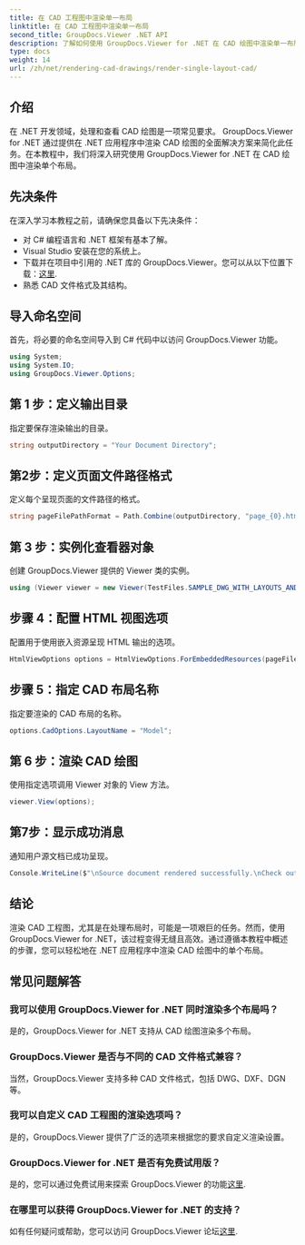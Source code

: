 ```yaml
---
title: 在 CAD 工程图中渲染单一布局
linktitle: 在 CAD 工程图中渲染单一布局
second_title: GroupDocs.Viewer .NET API
description: 了解如何使用 GroupDocs.Viewer for .NET 在 CAD 绘图中渲染单一布局。在 .NET 应用程序中无缝集成的简单步骤。
type: docs
weight: 14
url: /zh/net/rendering-cad-drawings/render-single-layout-cad/
---
```

## 介绍
在 .NET 开发领域，处理和查看 CAD 绘图是一项常见要求。 GroupDocs.Viewer for .NET 通过提供在 .NET 应用程序中渲染 CAD 绘图的全面解决方案来简化此任务。在本教程中，我们将深入研究使用 GroupDocs.Viewer for .NET 在 CAD 绘图中渲染单个布局。
## 先决条件
在深入学习本教程之前，请确保您具备以下先决条件：
- 对 C# 编程语言和 .NET 框架有基本了解。
- Visual Studio 安装在您的系统上。
- 下载并在项目中引用的 .NET 库的 GroupDocs.Viewer。您可以从以下位置下载：[这里](https://releases.groupdocs.com/viewer/net/).
- 熟悉 CAD 文件格式及其结构。

## 导入命名空间
首先，将必要的命名空间导入到 C# 代码中以访问 GroupDocs.Viewer 功能。

```csharp
using System;
using System.IO;
using GroupDocs.Viewer.Options;
```

## 第 1 步：定义输出目录
指定要保存渲染输出的目录。
```csharp
string outputDirectory = "Your Document Directory";
```
## 第2步：定义页面文件路径格式
定义每个呈现页面的文件路径的格式。
```csharp
string pageFilePathFormat = Path.Combine(outputDirectory, "page_{0}.html");
```
## 第 3 步：实例化查看器对象
创建 GroupDocs.Viewer 提供的 Viewer 类的实例。
```csharp
using (Viewer viewer = new Viewer(TestFiles.SAMPLE_DWG_WITH_LAYOUTS_AND_LAYERS))
```
## 步骤 4：配置 HTML 视图选项
配置用于使用嵌入资源呈现 HTML 输出的选项。
```csharp
HtmlViewOptions options = HtmlViewOptions.ForEmbeddedResources(pageFilePathFormat);
```
## 步骤 5：指定 CAD 布局名称
指定要渲染的 CAD 布局的名称。
```csharp
options.CadOptions.LayoutName = "Model";
```
## 第 6 步：渲染 CAD 绘图
使用指定选项调用 Viewer 对象的 View 方法。
```csharp
viewer.View(options);
```
## 第7步：显示成功消息
通知用户源文档已成功呈现。
```csharp
Console.WriteLine($"\nSource document rendered successfully.\nCheck output in {outputDirectory}.");
```

## 结论
渲染 CAD 工程图，尤其是在处理布局时，可能是一项艰巨的任务。然而，使用 GroupDocs.Viewer for .NET，该过程变得无缝且高效。通过遵循本教程中概述的步骤，您可以轻松地在 .NET 应用程序中渲染 CAD 绘图中的单个布局。
## 常见问题解答
### 我可以使用 GroupDocs.Viewer for .NET 同时渲染多个布局吗？
是的，GroupDocs.Viewer for .NET 支持从 CAD 绘图渲染多个布局。
### GroupDocs.Viewer 是否与不同的 CAD 文件格式兼容？
当然，GroupDocs.Viewer 支持多种 CAD 文件格式，包括 DWG、DXF、DGN 等。
### 我可以自定义 CAD 工程图的渲染选项吗？
是的，GroupDocs.Viewer 提供了广泛的选项来根据您的要求自定义渲染设置。
### GroupDocs.Viewer for .NET 是否有免费试用版？
是的，您可以通过免费试用来探索 GroupDocs.Viewer 的功能[这里](https://releases.groupdocs.com/).
### 在哪里可以获得 GroupDocs.Viewer for .NET 的支持？
如有任何疑问或帮助，您可以访问 GroupDocs.Viewer 论坛[这里](https://forum.groupdocs.com/c/viewer/9).